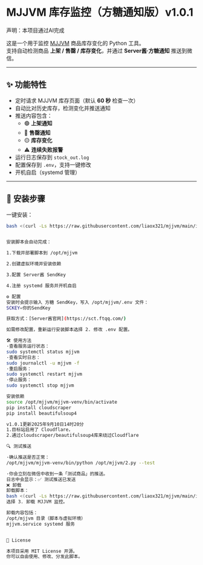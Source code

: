 # MJJVM 库存监控（方糖通知版）v1.0.1

声明：本项目通过AI完成

这是一个用于监控 [MJJVM](https://www.mjjvm.com) 商品库存变化的 Python 工具。  
支持自动检测商品 **上架 / 售罄 / 库存变化**，并通过 **Server酱·方糖通知** 推送到微信。

---

## ✨ 功能特性
- 定时请求 MJJVM 库存页面（默认 **60 秒** 检查一次）
- 自动比对历史库存，检测变化并推送通知
- 推送内容包含：
  - 🟢 **上架通知**
  - 🔴 **售罄通知**
  - 🟡 **库存变化**
  - ⚠️ **连续失败报警**
- 运行日志保存到 `stock_out.log`
- 配置保存到 `.env`，支持一键修改
- 开机自启（systemd 管理）

---

## 🚀 安装步骤

一键安装：
```bash
bash <(curl -Ls https://raw.githubusercontent.com/liaox321/mjjvm/main/install.sh)


安装脚本会自动完成：

1.下载并部署脚本到 /opt/mjjvm

2.创建虚拟环境并安装依赖

3.配置 Server酱 SendKey

4.注册 systemd 服务并开机自启

⚙️ 配置
安装时会提示输入 方糖 SendKey，写入 /opt/mjjvm/.env 文件：
SCKEY=你的SendKey

获取方式：[Server酱官网](https://sct.ftqq.com/)

如需修改配置，重新运行安装脚本选择 2. 修改 .env 配置。

🛠 使用方法
·查看服务运行状态：
sudo systemctl status mjjvm
·查看实时日志：
sudo journalctl -u mjjvm -f
·重启服务：
sudo systemctl restart mjjvm
·停止服务：
sudo systemctl stop mjjvm

安装依赖
source /opt/mjjvm/mjjvm-venv/bin/activate
pip install cloudscraper
pip install beautifulsoup4

v1.0.1更新2025年9月10日14时20分
1.目标站启用了 Cloudflare，
2.通过cloudscraper/beautifulsoup4库来绕过Cloudflare

🔍 测试推送

·确认推送是否正常：
/opt/mjjvm/mjjvm-venv/bin/python /opt/mjjvm/2.py --test

·你会立刻在微信中收到一条「测试商品」的推送。
日志中会显示：✅ 测试推送已发送
❌ 卸载
卸载脚本：
bash <(curl -Ls https://raw.githubusercontent.com/liaox321/mjjvm/main/install.sh)
选择 3. 卸载 MJJVM 监控。

卸载内容包括：
/opt/mjjvm 目录（脚本与虚拟环境）
mjjvm.service systemd 服务


📄 License

本项目采用 MIT License 开源。
你可以自由使用、修改、分发此脚本。
